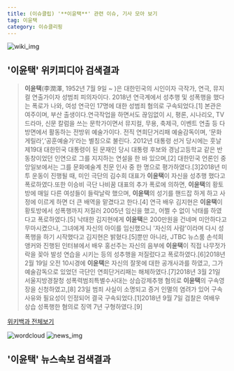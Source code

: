 ```yaml
---
title: (이슈클립) '**이윤택**' 관련 이슈, 기사 모아 보기
tag: 이윤택
category: 이슈클리핑
---
```

![wiki_img](https://user-images.githubusercontent.com/42597476/44503234-41136a80-a6d0-11e8-9071-6fc6418eafe4.png)
## **'**이윤택**'** 위키피디아 검색결과
>**이윤택**(李潤澤, 1952년 7월 9일 ~ )은 대한민국의 시인이자 극작가, 연극, 뮤지컬 연출가이자 성범죄 피의자이다. 2018년 연극계에서 성추행 및 성폭행을 했다는 폭로가 나와, 여성 연극인 17명에 대한 성범죄 혐의로 구속되었다.[1] 본관은 여주이며, 부산 출생이다.연극작업을 하면서도 끊임없이 시, 평론, 시나리오, TV드라마, 신문 칼럼을 쓰는 문학가이면서 뮤지컬, 무용, 축제극, 이벤트 연출 등 다방면에서 활동하는 전방위 예술가이다. 전직 연희단거리패 예술감독이며, ‘문화게릴라’,‘공훈예술가’라는 별칭으로 불린다. 2012년 대통령 선거 당시에는 훗날 제19대 대한민국 대통령이 된 문재인 당시 대통령 후보와 경남고등학교 같은 반 동창이었던 인연으로 그를 지지하는 연설을 한 바 있으며,[2] 대한민국 언론인 중앙일보에서는 그를 문화예술계 친문 인사 중 한 명으로 평가하였다.[3]2018년 미투 운동이 진행될 때, 미인 극단의 김수희 대표가 **이윤택**이 자신을 성추행 했다고 폭로하였다.또한 이승비 극단 나비꿈 대표의 추가 폭로에 의하면, **이윤택**의 황토방에 매일 다른 여성들이 들락날락 했으며, **이윤택**의 성기를 핸드잡 하게 하고 사정에 이르게 하면 더 큰 배역을 맡겼다고 한다.[4] 연극 배우 김지현은 **이윤택**이 황토방에서 성폭행까지 저질러 2005년 임신을 했고, 어쩔 수 없이 낙태를 하였다고 폭로하였다.[5] 낙태한 김지현에게 **이윤택**은 200만원을 건네며 미안하다고 무마시켰으나, 그녀에게 자신의 아이를 임신했으니 '자신의 사람'이라며 다시 성폭행을 하기 시작했다고 김지현은 밝혔다.[5]뿐만 아니라, JTBC 뉴스룸 손석희 앵커와 진행된 인터뷰에서 배우 홍선주는 자신의 음부에 **이윤택**이 직접 나무젓가락을 꽂아 발성 연습을 시키는 등의 성추행을 저질렀다고 폭로하였다.[6]2018년 2월 19일 오전 10시경에 **이윤택**은 자신의 잘못에 대한 공개사과를 하였고, 그가 예술감독으로 있었던 극단인 연희단거리패는 해체하였다.[7]2018년 3월 21일 서울지방경찰청 성폭력범죄특별수사대는 상습강제추행 혐의로 **이윤택**의 구속영장을 신청하였고,[8] 23일 범죄 사실이 소명되고 증거 인멸의 염려가 있어 구속 사유와 필요성이 인정되어 결국 구속되었다.[1]2018년 9월 7일 검찰은 여배우 상습 성폭행한 혐의로 징역 7년 구형하였다.[9]

<a href="https://ko.wikipedia.org/wiki/이윤택" target="_blank">위키백과 전체보기</a>

![wordcloud](https://s3.ap-northeast-2.amazonaws.com/lyrics101-wordcloud/2018-09-19-1537351629.png)
![news_img](https://user-images.githubusercontent.com/42597476/44507050-1206f400-a6e4-11e8-8d98-7ffbfebb353f.png)
## **'**이윤택**'** 뉴스속보 검색결과

